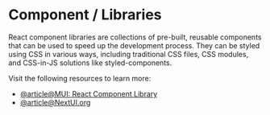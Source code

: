 # Component / Libraries

React component libraries are collections of pre-built, reusable components that can be used to speed up the development process. They can be styled using CSS in various ways, including traditional CSS files, CSS modules, and CSS-in-JS solutions like styled-components.

Visit the following resources to learn more:

- [@article@MUI: React Component Library](https://mui.com/)
- [@article@NextUI.org](https://nextui.org/)
